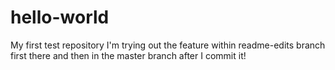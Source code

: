 # hello-world
My first test repository
I'm trying out the feature within readme-edits branch first there and then in the master branch after I commit it!
